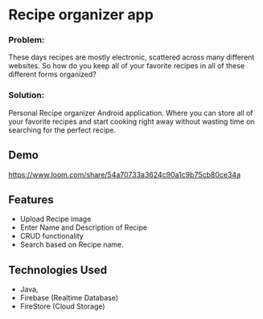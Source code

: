 # Recipe organizer app


### Problem:
These days recipes are mostly electronic, scattered across many different websites. So how do you keep all of your favorite recipes in all of these different forms organized?

### Solution:
Personal Recipe organizer Android application. Where you can store all of your favorite recipes and start cooking right away without wasting time on searching for the perfect recipe.



## Demo

https://www.loom.com/share/54a70733a3624c90a1c9b75cb80ce34a

  

## Features

- Upload Recipe image 
- Enter Name and Description of Recipe
- CRUD functionality
- Search based on Recipe name.

  
## Technologies Used

 * Java,
* Firebase (Realtime Database) 
* FireStore (Cloud Storage)



  
